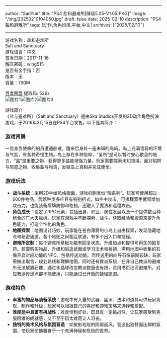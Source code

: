 
---
author: "SanYue"
title: "PS4 盐和避难所[降级5.05-V1.05|PKG]"
image: "/img/20250210104050.jpg"
draft: false
date: 2025-02-10
description: "PS4 盐和避难所"
tags: [动作,角色扮演,平台,中文]
archives: ["2025/02/10"]

---

游戏名称：盐和避难所   
Salt and Sanctuary    
游戏语言：中文  
首发日期：2017-11-16  
解压密码：wing515  
是否有金手指：否  
版本：无   
容量：790M

[百度网盘](https://pan.baidu.com/s/1eJPM0EuSM2CpqGc-TK24uQ) 提取码: 526s  
![图片1](/img/d8316a.jpg)![图片2](/img/fa6f98.jpg)![图片3](/img/2f137f.jpg)  

游戏简介  
《盐与避难所》（Salt and Sanctuary）是由Ska Studios开发的2D动作角色扮演游戏，于2016年3月15日在PS4平台发售。以下是其简介：

### 游戏背景
一位身负使命的船员遭遇船难，醒来后身处一座未知的岛屿。岛上充满诡异的环境与气氛，有各种奇怪生物。岛上存在多种信仰，“圣所”是可以暂时安心歇息的地方，“盐”是重要之物，获得更多盐能增强力量。玩家需要探索未知领域、面对陷阱与邪恶之物，收集盐与物资，发掘岛上真相并完成使命。

### 游戏玩法
- **战斗系统**：采用2D手绘风格画面，游戏机制类似“魂系列”。玩家可使用超过600件物品，武器种类多样且有特别招式，如空中攻击。可挥舞双手武器增加攻击力，也能装备盾牌防御和格挡，还融入了魔法和远程攻击。
- **角色成长**：设定了RPG元素，包括出身、职业、属性发展以及一个提供数百种组合的广大天赋树。玩家在游戏中不断探索、战斗，获取经验和资源来提升角色能力，打造个性化的角色。
- **地图探索**：地图设计巧妙，玩家能在苍白薄雾的小岛上自由探索，发现隐藏地点和秘密通道。各个地图之间相互联通，有多个出入口和捷径。
- **避难所定制**：每个避难所基础功能有回复状态、升级加点和提供可再生的回复药。若要购买物品、升级和锻造武器或学习法术和祈祷，需用地图中收集的石像开启对应功能的NPC，包括传送功能。而传送用的向导石像前期较缺，玩家需做出取舍，规划路线和理解地图。同时还有教派系统，在非自己教派的避难所无法放置石像，通过水晶球改变教派数量也有限，若用书页玷污避难所，对应教派传送点都不能使用，只能通过已开启的捷径跑图。

### 游戏特色
- **丰富的物品与装备系统**：游戏中有大量的武器、盔甲、法术和道具可供玩家发现、制作和升级，玩家可以根据自己的喜好和游戏策略来选择和搭配。
- **难度适中且富有挑战性**：难度恰到好处，既具有一定挑战性，让玩家感受到克服困难的成就感，又不至于因太难而让人沮丧。
- **独特的美术风格与氛围营造**：如皮影戏般的阴暗画风，营造出独特而压抑的氛围，使玩家仿佛置身于一个充满神秘和危险的世界。
